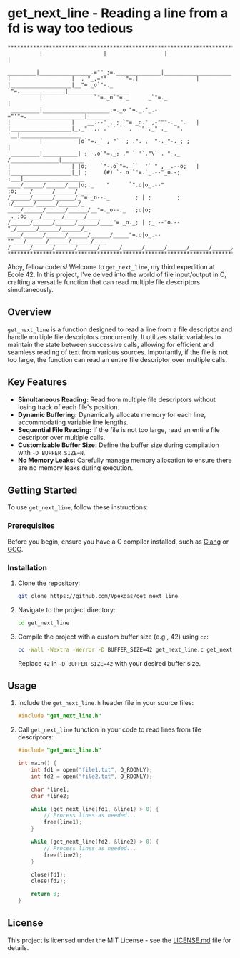 # get_next_line - Reading a line from a fd is way too tedious

```
*******************************************************************************
          |                   |                  |                     |
 _________|________________.=""_;=.______________|_____________________|_______
|                   |  ,-"_,=""     `"=.|                  |
|___________________|__"=._o`"-._        `"=.______________|___________________
          |                `"=._o`"=._      _`"=._                     |
 _________|_____________________:=._o "=._."_.-="'"=.__________________|_______
|                   |    __.--" , ; `"=._o." ,-"""-._ ".   |
|___________________|_._"  ,. .` ` `` ,  `"-._"-._   ". '__|___________________
          |           |o`"=._` , "` `; .". ,  "-._"-._; ;              |
 _________|___________| ;`-.o`"=._; ." ` '`."\` . "-._ /_______________|_______
|                   | |o;    `"-.o`"=._``  '` " ,__.--o;   |
|___________________|_| ;     (#) `-.o `"=.`_.--"_o.-; ;___|___________________
____/______/______/___|o;._    "      `".o|o_.--"    ;o;____/______/______/____
/______/______/______/_"=._o--._        ; | ;        ; ;/______/______/______/_
____/______/______/______/__"=._o--._   ;o|o;     _._;o;____/______/______/____
/______/______/______/______/____"=._o._; | ;_.--"o.--"_/______/______/______/_
____/______/______/______/______/_____"=.o|o_.--""___/______/______/______/____
/______/______/______/______/______/______/______/______/______/______/[TomekK]
*******************************************************************************
```


Ahoy, fellow coders! Welcome to `get_next_line`, my third expedition at Ecole 42. In this project, I've delved into the world of file input/output in C, crafting a versatile function that can read multiple file descriptors simultaneously.

## Overview

`get_next_line` is a function designed to read a line from a file descriptor and handle multiple file descriptors concurrently. It utilizes static variables to maintain the state between successive calls, allowing for efficient and seamless reading of text from various sources. Importantly, if the file is not too large, the function can read an entire file descriptor over multiple calls.

## Key Features

- **Simultaneous Reading:** Read from multiple file descriptors without losing track of each file's position.
- **Dynamic Buffering:** Dynamically allocate memory for each line, accommodating variable line lengths.
- **Sequential File Reading:** If the file is not too large, read an entire file descriptor over multiple calls.
- **Customizable Buffer Size:** Define the buffer size during compilation with `-D BUFFER_SIZE=N`.
- **No Memory Leaks:** Carefully manage memory allocation to ensure there are no memory leaks during execution.

## Getting Started

To use `get_next_line`, follow these instructions:

### Prerequisites

Before you begin, ensure you have a C compiler installed, such as [Clang](https://clang.llvm.org/) or [GCC](https://gcc.gnu.org/).

### Installation

1. Clone the repository:

    ```bash
    git clone https://github.com/Vpekdas/get_next_line
    ```

2. Navigate to the project directory:

    ```bash
    cd get_next_line
    ```

3. Compile the project with a custom buffer size (e.g., 42) using `cc`:

    ```bash
    cc -Wall -Wextra -Werror -D BUFFER_SIZE=42 get_next_line.c get_next_line_utils.c main.c -o gnl_test
    ```

    Replace `42` in `-D BUFFER_SIZE=42` with your desired buffer size.

## Usage

1. Include the `get_next_line.h` header file in your source files:

    ```c
    #include "get_next_line.h"
    ```

2. Call `get_next_line` function in your code to read lines from file descriptors:

    ```c
    #include "get_next_line.h"

    int main() {
        int fd1 = open("file1.txt", O_RDONLY);
        int fd2 = open("file2.txt", O_RDONLY);

        char *line1;
        char *line2;

        while (get_next_line(fd1, &line1) > 0) {
            // Process lines as needed...
            free(line1);
        }

        while (get_next_line(fd2, &line2) > 0) {
            // Process lines as needed...
            free(line2);
        }

        close(fd1);
        close(fd2);

        return 0;
    }
    ```

## License

This project is licensed under the MIT License - see the [LICENSE.md](LICENSE.md) file for details.
